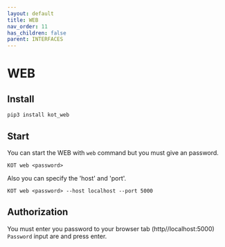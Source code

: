 ```yaml
---
layout: default
title: WEB
nav_order: 11
has_children: false
parent: INTERFACES
---
```


# WEB

## Install
```console
pip3 install kot_web
```

## Start
You can start the WEB with `web` command but you must give an password.

```console
KOT web <password>
```

Also you can specify the 'host' and 'port'.

```console
KOT web <password> --host localhost --port 5000
```

## Authorization
You must enter you password to your browser tab (http//localhost:5000) `Password` input are and press enter.